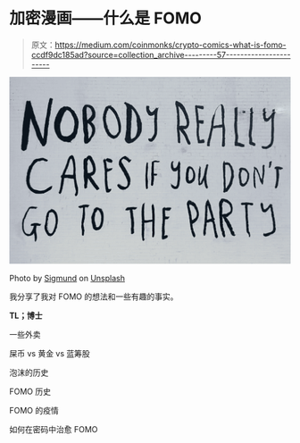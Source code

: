 # 加密漫画——什么是 FOMO

> 原文：<https://medium.com/coinmonks/crypto-comics-what-is-fomo-ccdf9dc185ad?source=collection_archive---------57----------------------->

![](img/9afff5f4c9af0e0eb530d261872bd2db.png)

Photo by [Sigmund](https://unsplash.com/@sigmund?utm_source=unsplash&utm_medium=referral&utm_content=creditCopyText) on [Unsplash](https://unsplash.com/s/photos/fomo?utm_source=unsplash&utm_medium=referral&utm_content=creditCopyText)

我分享了我对 FOMO 的想法和一些有趣的事实。

**TL；博士**

一些外卖

屎币 vs 黄金 vs 蓝筹股

泡沫的历史

FOMO 历史

FOMO 的疫情

如何在密码中治愈 FOMO